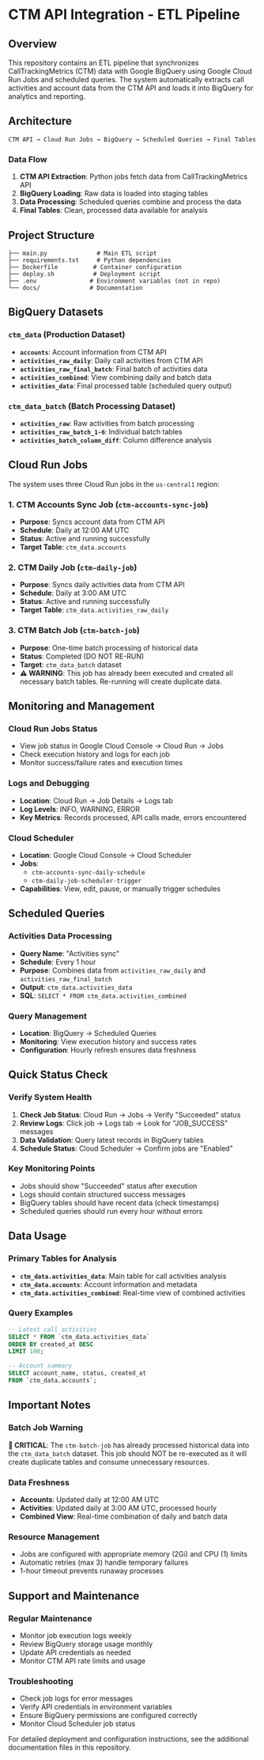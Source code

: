 # CTM API Integration - ETL Pipeline

## Overview

This repository contains an ETL pipeline that synchronizes CallTrackingMetrics (CTM) data with Google BigQuery using Google Cloud Run Jobs and scheduled queries. The system automatically extracts call activities and account data from the CTM API and loads it into BigQuery for analytics and reporting.

## Architecture

```
CTM API → Cloud Run Jobs → BigQuery → Scheduled Queries → Final Tables
```

### Data Flow
1. **CTM API Extraction**: Python jobs fetch data from CallTrackingMetrics API
2. **BigQuery Loading**: Raw data is loaded into staging tables
3. **Data Processing**: Scheduled queries combine and process the data
4. **Final Tables**: Clean, processed data available for analysis

## Project Structure

```
├── main.py              # Main ETL script
├── requirements.txt     # Python dependencies
├── Dockerfile          # Container configuration
├── deploy.sh           # Deployment script
├── .env               # Environment variables (not in repo)
└── docs/              # Documentation
```

## BigQuery Datasets

### `ctm_data` (Production Dataset)
- **`accounts`**: Account information from CTM API
- **`activities_raw_daily`**: Daily call activities from CTM API
- **`activities_raw_final_batch`**: Final batch of activities data
- **`activities_combined`**: View combining daily and batch data
- **`activities_data`**: Final processed table (scheduled query output)

### `ctm_data_batch` (Batch Processing Dataset)
- **`activities_raw`**: Raw activities from batch processing
- **`activities_raw_batch_1-6`**: Individual batch tables
- **`activities_batch_column_diff`**: Column difference analysis

## Cloud Run Jobs

The system uses three Cloud Run jobs in the `us-central1` region:

### 1. CTM Accounts Sync Job (`ctm-accounts-sync-job`)
- **Purpose**: Syncs account data from CTM API
- **Schedule**: Daily at 12:00 AM UTC
- **Status**: Active and running successfully
- **Target Table**: `ctm_data.accounts`

### 2. CTM Daily Job (`ctm-daily-job`)
- **Purpose**: Syncs daily activities data from CTM API
- **Schedule**: Daily at 3:00 AM UTC
- **Status**: Active and running successfully
- **Target Table**: `ctm_data.activities_raw_daily`

### 3. CTM Batch Job (`ctm-batch-job`)
- **Purpose**: One-time batch processing of historical data
- **Status**: Completed (DO NOT RE-RUN)
- **Target**: `ctm_data_batch` dataset
- **⚠️ WARNING**: This job has already been executed and created all necessary batch tables. Re-running will create duplicate data.

## Monitoring and Management

### Cloud Run Jobs Status
- View job status in Google Cloud Console → Cloud Run → Jobs
- Check execution history and logs for each job
- Monitor success/failure rates and execution times

### Logs and Debugging
- **Location**: Cloud Run → Job Details → Logs tab
- **Log Levels**: INFO, WARNING, ERROR
- **Key Metrics**: Records processed, API calls made, errors encountered

### Cloud Scheduler
- **Location**: Google Cloud Console → Cloud Scheduler
- **Jobs**: 
  - `ctm-accounts-sync-daily-schedule`
  - `ctm-daily-job-scheduler-trigger`
- **Capabilities**: View, edit, pause, or manually trigger schedules

## Scheduled Queries

### Activities Data Processing
- **Query Name**: "Activities sync"
- **Schedule**: Every 1 hour
- **Purpose**: Combines data from `activities_raw_daily` and `activities_raw_final_batch`
- **Output**: `ctm_data.activities_data`
- **SQL**: `SELECT * FROM ctm_data.activities_combined`

### Query Management
- **Location**: BigQuery → Scheduled Queries
- **Monitoring**: View execution history and success rates
- **Configuration**: Hourly refresh ensures data freshness

## Quick Status Check

### Verify System Health
1. **Check Job Status**: Cloud Run → Jobs → Verify "Succeeded" status
2. **Review Logs**: Click job → Logs tab → Look for "JOB_SUCCESS" messages
3. **Data Validation**: Query latest records in BigQuery tables
4. **Schedule Status**: Cloud Scheduler → Confirm jobs are "Enabled"

### Key Monitoring Points
- Jobs should show "Succeeded" status after execution
- Logs should contain structured success messages
- BigQuery tables should have recent data (check timestamps)
- Scheduled queries should run every hour without errors

## Data Usage

### Primary Tables for Analysis
- **`ctm_data.activities_data`**: Main table for call activities analysis
- **`ctm_data.accounts`**: Account information and metadata
- **`ctm_data.activities_combined`**: Real-time view of combined activities

### Query Examples
```sql
-- Latest call activities
SELECT * FROM `ctm_data.activities_data` 
ORDER BY created_at DESC 
LIMIT 100;

-- Account summary
SELECT account_name, status, created_at 
FROM `ctm_data.accounts`;
```

## Important Notes

### Batch Job Warning
**🚨 CRITICAL**: The `ctm-batch-job` has already processed historical data into the `ctm_data_batch` dataset. This job should NOT be re-executed as it will create duplicate tables and consume unnecessary resources.

### Data Freshness
- **Accounts**: Updated daily at 12:00 AM UTC
- **Activities**: Updated daily at 3:00 AM UTC, processed hourly
- **Combined View**: Real-time combination of daily and batch data

### Resource Management
- Jobs are configured with appropriate memory (2Gi) and CPU (1) limits
- Automatic retries (max 3) handle temporary failures
- 1-hour timeout prevents runaway processes

## Support and Maintenance

### Regular Maintenance
- Monitor job execution logs weekly
- Review BigQuery storage usage monthly
- Update API credentials as needed
- Monitor CTM API rate limits and usage

### Troubleshooting
- Check job logs for error messages
- Verify API credentials in environment variables
- Ensure BigQuery permissions are configured correctly
- Monitor Cloud Scheduler job status

For detailed deployment and configuration instructions, see the additional documentation files in this repository.